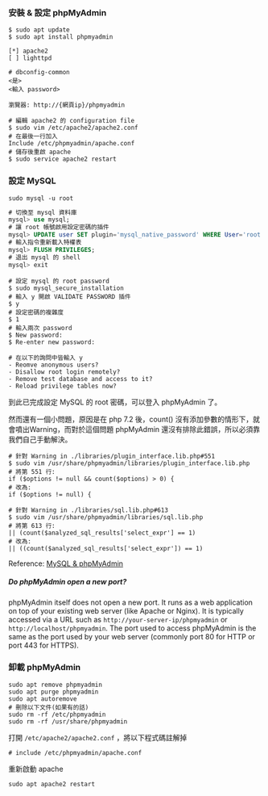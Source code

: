 
### 安裝 & 設定 phpMyAdmin
```shell
$ sudo apt update
$ sudo apt install phpmyadmin
```

```
[*] apache2
[ ] lighttpd
```

```shell
# dbconfig-common
<是>
<輸入 password>
```

```
瀏覽器: http://{網頁ip}/phpmyadmin
```

```shell
# 編輯 apache2 的 configuration file
$ sudo vim /etc/apache2/apache2.conf
# 在最後一行加入
Include /etc/phpmyadmin/apache.conf
# 儲存後重啟 apache
$ sudo service apache2 restart
```
### 設定 MySQL
```shell
sudo mysql -u root
```

```sql
# 切換至 mysql 資料庫
mysql> use mysql;
# 讓 root 帳號啟用設定密碼的插件
mysql> UPDATE user SET plugin='mysql_native_password' WHERE User='root';
# 輸入指令重新載入特權表
mysql> FLUSH PRIVILEGES;
# 退出 mysql 的 shell
mysql> exit
```

```shell
# 設定 mysql 的 root password
$ sudo mysql_secure_installation
# 輸入 y 開啟 VALIDATE PASSWORD 插件
$ y
# 設定密碼的複雜度
$ 1
# 輸入兩次 password
$ New password: 
$ Re-enter new password: 
```

```shell
# 在以下的詢問中皆輸入 y
- Reomve anonymous users?
- Disallow root login remotely?
- Remove test database and access to it?
- Reload privilege tables now?
```
到此已完成設定 MySQL 的 root 密碼，可以登入 phpMyAdmin 了。

然而還有一個小問題，原因是在 php 7.2 後，count() 沒有添加參數的情形下，就會噴出Warning，而對於這個問題 phpMyAdmin 還沒有排除此錯誤，所以必須靠我們自己手動解決。
```shell
# 針對 Warning in ./libraries/plugin_interface.lib.php#551
$ sudo vim /usr/share/phpmyadmin/libraries/plugin_interface.lib.php
# 將第 551 行:
if ($options != null && count($options) > 0) {
# 改為: 
if ($options != null) {
```

```shell
# 針對 Warning in ./libraries/sql.lib.php#613
$ sudo vim /usr/share/phpmyadmin/libraries/sql.lib.php
# 將第 613 行: 
|| (count($analyzed_sql_results['select_expr'] == 1)
# 改為:
|| ((count($analyzed_sql_results['select_expr']) == 1)
```
Reference: [MySQL & phpMyAdmin](https://ithelp.ithome.com.tw/articles/10216815)
##### Do phpMyAdmin open a new port?
phpMyAdmin itself does not open a new port. It runs as a web application on top of your existing web server (like Apache or Nginx). It is typically accessed via a URL such as `http://your-server-ip/phpmyadmin` or `http://localhost/phpmyadmin`. The port used to access phpMyAdmin is the same as the port used by your web server (commonly port 80 for HTTP or port 443 for HTTPS).

### 卸載 phpMyAdmin
```shell
sudo apt remove phpmyadmin
sudo apt purge phpmyadmin
sudo apt autoremove
# 刪除以下文件(如果有的話)
sudo rm -rf /etc/phpmyadmin
sudo rm -rf /usr/share/phpmyadmin
```
打開 `/etc/apache2/apache2.conf` ，將以下程式碼註解掉
```shell
# include /etc/phpmyadmin/apache.conf
```
重新啟動 apache
```shell
sudo apt apache2 restart
```

